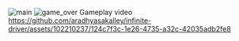 
![main](https://github.com/aradhyasakalley/infinite-driver/assets/102210237/521c72fe-91e4-4d8d-bbcd-b16028faef0f)
![game_over](https://github.com/aradhyasakalley/infinite-driver/assets/102210237/e9b6c2d5-42dc-4440-88ff-ee1da869adc7)
Gameplay video
https://github.com/aradhyasakalley/infinite-driver/assets/102210237/124c7f3c-1e26-4735-a32c-42035adb2fe8


